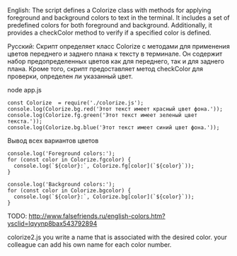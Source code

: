 
English:
The script defines a Colorize class with methods for applying foreground and background colors to text in the terminal. It includes a set of predefined colors for both foreground and background. Additionally, it provides a checkColor method to verify if a specified color is defined.

Русский:
Скрипт определяет класс Colorize с методами для применения цветов переднего и заднего плана к тексту в терминале. Он содержит набор предопределенных цветов как для переднего, так и для заднего плана. Кроме того, скрипт предоставляет метод checkColor для проверки, определен ли указанный цвет.


node app.js

```
const Colorize  = require('./colorize.js');
console.log(Colorize.bg.red('Этот текст имеет красный цвет фона.'));
console.log(Colorize.fg.green('Этот текст имеет зеленый цвет текста.'));
console.log(Colorize.bg.blue('Этот текст имеет синий цвет фона.'));
```


Вывод всех вариантов цветов 
```
console.log('Foreground colors:');
for (const color in Colorize.fgcolor) {
  console.log(`${color}:`, Colorize.fg[color](`${color}`));
}

console.log('Background colors:');
for (const color in Colorize.bgcolor) {
  console.log(`${color}:`, Colorize.bg[color](`${color}`));
}
```

TODO:
http://www.falsefriends.ru/english-colors.htm?ysclid=lqyynp8bax543792894


colorize2.js
you write a name that is associated with the desired color. your colleague can add his own name for each color number.
